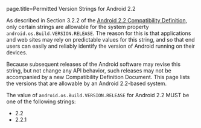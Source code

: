 page.title=Permitted Version Strings for Android 2.2

As described in Section 3.2.2 of the [Android 2.2 Compatibility Definition](android-2.2-cdd.pdf), only certain strings are allowable for the system property
<code>android.os.Build.VERSION.RELEASE</code>. The reason for this is that
applications and web sites may rely on predictable values for this string, and
so that end users can easily and reliably identify the version of Android
running on their devices.

Because subsequent releases of the Android software may revise this string,
but not change any API behavior, such releases may not be accompanied by a new
Compatibility Definition Document. This page lists the versions that are
allowable by an Android 2.2-based system.

The value of <code>android.os.Build.VERSION.RELEASE</code> for Android 2.2
MUST be one of the following strings:

- 2.2
- 2.2.1

